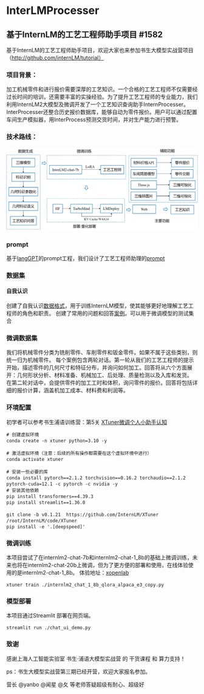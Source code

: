 # InterLMProcesser
## 基于InternLM的工艺工程师助手项目 #1582
基于InternLM的工艺工程师助手项目，欢迎大家也来参加书生大模型实战营项目（http://github.com/internLM/tutorial）

### 项目背景：
加工机械零件和进行报价需要深厚的工艺知识。一个合格的工艺工程师不仅需要经过长时间的培训，还需要丰富的实操经验。为了提升工艺工程师的专业能力，我们利用InternLM2大模型及微调开发了一个工艺知识查询助手InternProcesser。InterProcesser还整合历史报价数据库，能够自动为零件报价。用户可以通过配置车间生产模拟器，用InterProcess预测交货时间，并对生产能力进行预警。

### 技术路线：
![framework](./assets/frameworkv2.jpg)

### prompt
基于[langGPT](https://github.com/langgptai/LangGPT)的prompt工程，我们设计了工艺工程师助理的[prompt](./prompt/process_lang.txt)

### 数据集
#### 自我认识
创建了自我认识[数据格式](./dataset/self.json)，用于训练InternLM模型，使其能够更好地理解工艺工程师的角色和职责。
创建了常用的问题和回答[案例](./dataset/common.json)。可以用于微调模型的测试集合
### 微调数据集
我们将机械零件分类为铣削零件、车削零件和钣金零件。如果不属于这些类别，则统一归为机械零件。
每个案例包含两轮对话。第一轮从我们的工艺工程师的提示开始，描述零件的几何尺寸和特征分布，并询问如何加工。回答将从六个方面展开：几何形状分析、材料准备、机械加工、后处理、质量检测以及入库和发货。
在第二轮对话中，会提供零件的加工工时和体积，询问零件的报价。回答将包括详细的报价计算，涵盖机加工成本、材料费和利润等。

### 环境配置
初学者可以参考书生浦语训练营：第5关
[XTuner微调个人小助手认知](https://github.com/InternLM/Tutorial/tree/camp3/docs/L1/XTuner)
```
# 创建虚拟环境
conda create -n xtuner python=3.10 -y

# 激活虚拟环境（注意：后续的所有操作都需要在这个虚拟环境中进行）
conda activate xtuner

# 安装一些必要的库
conda install pytorch==2.1.2 torchvision==0.16.2 torchaudio==2.1.2 pytorch-cuda=12.1 -c pytorch -c nvidia -y
# 安装其他依赖
pip install transformers==4.39.3
pip install streamlit==1.36.0

git clone -b v0.1.21  https://github.com/InternLM/XTuner /root/InternLM/code/XTuner
pip install -e '.[deepspeed]'

```
### 微调训练
本项目尝试了在internlm2-chat-7b和internlm2-chat-1_8b的基础上微调训练，未来也将在internlm2-chat-20b上微调，但为了更方便的部署和使用，在线体验使用的是internlm2-chat-1_8b。
体验地址：[xopenlab](https://openxlab.org.cn/apps/detail/agem/InternProcesser)
```
xtuner train ./internlm2_chat_1_8b_qlora_alpaca_e3_copy.py

```
### 模型部署
本项目通过Streamlit 部署在网页端。
```
streamlit run ./chat_ui_demo.py
```


### 致谢
感谢上海人工智能实验室 书生·浦语大模型实战营 的 干货课程 和 算力支持！

ps：书生大模型实战营第三期已经开营，欢迎大家报名参加。

营长 @yanbo @闻星 @夂 等老师答疑超级有耐心、超级好

